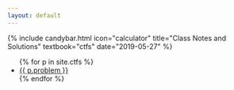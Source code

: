 ```yaml
---
layout: default
---
```


<div class="container">
  {% include candybar.html icon="calculator"
     title="Class Notes and Solutions"
     textbook="ctfs"
     date="2019-05-27"
     %}
  
  <br/>
  
  <p>
    <ul class="list-inline">
      {% for p in site.ctfs %}
        <li class="list-inline-item">
          <a class="btn btn-link" href="{{ p.url }}" role="button">
            {{ p.problem }}
          </a>
        </li>
      {% endfor %}
    </ul>
  </p>
</div>
